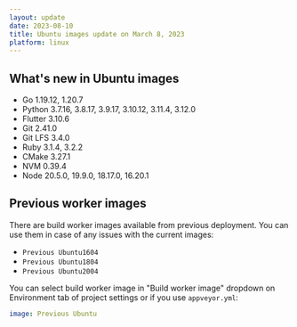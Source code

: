 ```yaml
---
layout: update
date: 2023-08-10
title: Ubuntu images update on March 8, 2023
platform: linux
---
```


## What's new in Ubuntu images

* Go 1.19.12, 1.20.7
* Python 3.7.16, 3.8.17, 3.9.17, 3.10.12, 3.11.4, 3.12.0
* Flutter 3.10.6
* Git 2.41.0
* Git LFS 3.4.0
* Ruby 3.1.4, 3.2.2
* CMake 3.27.1
* NVM 0.39.4
* Node 20.5.0, 19.9.0, 18.17.0, 16.20.1

## Previous worker images

There are build worker images available from previous deployment. You can use them in case of any issues with the current images:

* `Previous Ubuntu1604`
* `Previous Ubuntu1804`
* `Previous Ubuntu2004`

You can select build worker image in "Build worker image" dropdown on Environment tab of project settings or if you use `appveyor.yml`:

```yaml
image: Previous Ubuntu
```